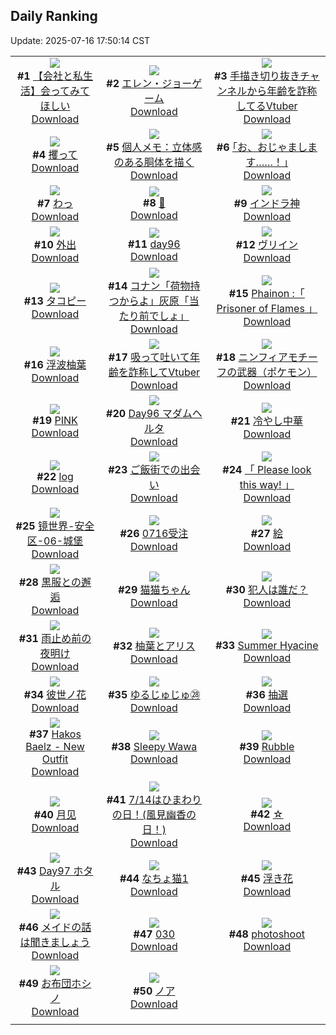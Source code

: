 ## Daily Ranking
Update: 2025-07-16 17:50:14 CST

|      |      |      |
| :----: | :----: | :----: |
| ![](https://i.pixiv.re/c/240x480/img-master/img/2025/07/15/12/00/10/132718179_p0_master1200.jpg)<br>**#1** [【会社と私生活】会ってみてほしい](https://www.pixiv.net/artworks/132718179)<br>[Download](https://i.pixiv.re/img-original/img/2025/07/15/12/00/10/132718179_p0.jpg) | ![](https://i.pixiv.re/c/240x480/img-master/img/2025/07/14/00/00/16/132668432_p0_master1200.jpg)<br>**#2** [エレン・ジョーゲーム](https://www.pixiv.net/artworks/132668432)<br>[Download](https://i.pixiv.re/img-original/img/2025/07/14/00/00/16/132668432_p0.png) | ![](https://i.pixiv.re/c/240x480/img-master/img/2025/07/14/21/19/53/132697761_p0_master1200.jpg)<br>**#3** [手描き切り抜きチャンネルから年齢を詐称してるVtuber](https://www.pixiv.net/artworks/132697761)<br>[Download](https://i.pixiv.re/img-original/img/2025/07/14/21/19/53/132697761_p0.png) |
| ![](https://i.pixiv.re/c/240x480/img-master/img/2025/07/14/00/00/14/132668412_p0_master1200.jpg)<br>**#4** [攫って](https://www.pixiv.net/artworks/132668412)<br>[Download](https://i.pixiv.re/img-original/img/2025/07/14/00/00/14/132668412_p0.png) | ![](https://i.pixiv.re/c/240x480/img-master/img/2025/07/15/06/00/07/132712427_p0_master1200.jpg)<br>**#5** [個人メモ：立体感のある胴体を描く](https://www.pixiv.net/artworks/132712427)<br>[Download](https://i.pixiv.re/img-original/img/2025/07/15/06/00/07/132712427_p0.jpg) | ![](https://i.pixiv.re/c/240x480/img-master/img/2025/07/14/17/08/22/132688849_p0_master1200.jpg)<br>**#6** [｢お、おじゃまします……！｣](https://www.pixiv.net/artworks/132688849)<br>[Download](https://i.pixiv.re/img-original/img/2025/07/14/17/08/22/132688849_p0.jpg) |
| ![](https://i.pixiv.re/c/240x480/img-master/img/2025/07/14/12/12/44/132682834_p0_master1200.jpg)<br>**#7** [わっ](https://www.pixiv.net/artworks/132682834)<br>[Download](https://i.pixiv.re/img-original/img/2025/07/14/12/12/44/132682834_p0.png) | ![](https://i.pixiv.re/c/240x480/img-master/img/2025/07/14/00/00/07/132668365_p0_master1200.jpg)<br>**#8** [🤍](https://www.pixiv.net/artworks/132668365)<br>[Download](https://i.pixiv.re/img-original/img/2025/07/14/00/00/07/132668365_p0.png) | ![](https://i.pixiv.re/c/240x480/img-master/img/2025/07/14/17/26/03/132689286_p0_master1200.jpg)<br>**#9** [インドラ神](https://www.pixiv.net/artworks/132689286)<br>[Download](https://i.pixiv.re/img-original/img/2025/07/14/17/26/03/132689286_p0.png) |
| ![](https://i.pixiv.re/c/240x480/img-master/img/2025/07/14/19/10/01/132692642_p0_master1200.jpg)<br>**#10** [外出](https://www.pixiv.net/artworks/132692642)<br>[Download](https://i.pixiv.re/img-original/img/2025/07/14/19/10/01/132692642_p0.png) | ![](https://i.pixiv.re/c/240x480/img-master/img/2025/07/15/02/59/10/132710169_p0_master1200.jpg)<br>**#11** [day96](https://www.pixiv.net/artworks/132710169)<br>[Download](https://i.pixiv.re/img-original/img/2025/07/15/02/59/10/132710169_p0.jpg) | ![](https://i.pixiv.re/c/240x480/img-master/img/2025/07/15/14/52/15/132700100_p0_master1200.jpg)<br>**#12** [ヴリイン](https://www.pixiv.net/artworks/132700100)<br>[Download](https://i.pixiv.re/img-original/img/2025/07/15/14/52/15/132700100_p0.png) |
| ![](https://i.pixiv.re/c/240x480/img-master/img/2025/07/14/12/28/37/132683137_p0_master1200.jpg)<br>**#13** [タコピー](https://www.pixiv.net/artworks/132683137)<br>[Download](https://i.pixiv.re/img-original/img/2025/07/14/12/28/37/132683137_p0.jpg) | ![](https://i.pixiv.re/c/240x480/img-master/img/2025/07/14/17/32/29/132689488_p0_master1200.jpg)<br>**#14** [コナン「荷物持つからよ」灰原「当たり前でしょ」](https://www.pixiv.net/artworks/132689488)<br>[Download](https://i.pixiv.re/img-original/img/2025/07/14/17/32/29/132689488_p0.jpg) | ![](https://i.pixiv.re/c/240x480/img-master/img/2025/07/15/16/01/18/132722963_p0_master1200.jpg)<br>**#15** [Phainon :「 Prisoner of Flames 」](https://www.pixiv.net/artworks/132722963)<br>[Download](https://i.pixiv.re/img-original/img/2025/07/15/16/01/18/132722963_p0.jpg) |
| ![](https://i.pixiv.re/c/240x480/img-master/img/2025/07/15/00/00/09/132704750_p0_master1200.jpg)<br>**#16** [浮波柚葉](https://www.pixiv.net/artworks/132704750)<br>[Download](https://i.pixiv.re/img-original/img/2025/07/15/00/00/09/132704750_p0.jpg) | ![](https://i.pixiv.re/c/240x480/img-master/img/2025/07/15/21/26/14/132733291_p0_master1200.jpg)<br>**#17** [吸って吐いて年齢を詐称してVtuber](https://www.pixiv.net/artworks/132733291)<br>[Download](https://i.pixiv.re/img-original/img/2025/07/15/21/26/14/132733291_p0.png) | ![](https://i.pixiv.re/c/240x480/img-master/img/2025/07/14/19/40/37/132693675_p0_master1200.jpg)<br>**#18** [ニンフィアモチーフの武器（ポケモン）](https://www.pixiv.net/artworks/132693675)<br>[Download](https://i.pixiv.re/img-original/img/2025/07/14/19/40/37/132693675_p0.jpg) |
| ![](https://i.pixiv.re/c/240x480/img-master/img/2025/07/15/00/00/11/132704770_p0_master1200.jpg)<br>**#19** [PINK](https://www.pixiv.net/artworks/132704770)<br>[Download](https://i.pixiv.re/img-original/img/2025/07/15/00/00/11/132704770_p0.jpg) | ![](https://i.pixiv.re/c/240x480/img-master/img/2025/07/14/00/00/03/132668337_p0_master1200.jpg)<br>**#20** [Day96 マダムヘルタ](https://www.pixiv.net/artworks/132668337)<br>[Download](https://i.pixiv.re/img-original/img/2025/07/14/00/00/03/132668337_p0.jpg) | ![](https://i.pixiv.re/c/240x480/img-master/img/2025/07/15/15/36/18/132722381_p0_master1200.jpg)<br>**#21** [冷やし中華](https://www.pixiv.net/artworks/132722381)<br>[Download](https://i.pixiv.re/img-original/img/2025/07/15/15/36/18/132722381_p0.jpg) |
| ![](https://i.pixiv.re/c/240x480/img-master/img/2025/07/15/01/00/20/132707452_p0_master1200.jpg)<br>**#22** [log](https://www.pixiv.net/artworks/132707452)<br>[Download](https://i.pixiv.re/img-original/img/2025/07/15/01/00/20/132707452_p0.png) | ![](https://i.pixiv.re/c/240x480/img-master/img/2025/07/15/19/36/14/132728984_p0_master1200.jpg)<br>**#23** [ご飯街での出会い](https://www.pixiv.net/artworks/132728984)<br>[Download](https://i.pixiv.re/img-original/img/2025/07/15/19/36/14/132728984_p0.jpg) | ![](https://i.pixiv.re/c/240x480/img-master/img/2025/07/14/00/04/37/132668955_p0_master1200.jpg)<br>**#24** [「 Please look this way! 」](https://www.pixiv.net/artworks/132668955)<br>[Download](https://i.pixiv.re/img-original/img/2025/07/14/00/04/37/132668955_p0.png) |
| ![](https://i.pixiv.re/c/240x480/img-master/img/2025/07/15/00/00/06/132704714_p0_master1200.jpg)<br>**#25** [镜世界-安全区-06-城堡](https://www.pixiv.net/artworks/132704714)<br>[Download](https://i.pixiv.re/img-original/img/2025/07/15/00/00/06/132704714_p0.jpg) | ![](https://i.pixiv.re/c/240x480/img-master/img/2025/07/14/20/49/18/132696353_p0_master1200.jpg)<br>**#26** [0716受注](https://www.pixiv.net/artworks/132696353)<br>[Download](https://i.pixiv.re/img-original/img/2025/07/14/20/49/18/132696353_p0.png) | ![](https://i.pixiv.re/c/240x480/img-master/img/2025/07/15/17/27/12/132724804_p0_master1200.jpg)<br>**#27** [絵](https://www.pixiv.net/artworks/132724804)<br>[Download](https://i.pixiv.re/img-original/img/2025/07/15/17/27/12/132724804_p0.jpg) |
| ![](https://i.pixiv.re/c/240x480/img-master/img/2025/07/14/16/08/17/132687428_p0_master1200.jpg)<br>**#28** [黒服との邂逅](https://www.pixiv.net/artworks/132687428)<br>[Download](https://i.pixiv.re/img-original/img/2025/07/14/16/08/17/132687428_p0.png) | ![](https://i.pixiv.re/c/240x480/img-master/img/2025/07/15/00/02/18/132705176_p0_master1200.jpg)<br>**#29** [猫猫ちゃん](https://www.pixiv.net/artworks/132705176)<br>[Download](https://i.pixiv.re/img-original/img/2025/07/15/00/02/18/132705176_p0.png) | ![](https://i.pixiv.re/c/240x480/img-master/img/2025/07/15/21/03/00/132732420_p0_master1200.jpg)<br>**#30** [犯人は誰だ？](https://www.pixiv.net/artworks/132732420)<br>[Download](https://i.pixiv.re/img-original/img/2025/07/15/21/03/00/132732420_p0.jpg) |
| ![](https://i.pixiv.re/c/240x480/img-master/img/2025/07/14/16/44/58/132688214_p0_master1200.jpg)<br>**#31** [雨止め前の夜明け](https://www.pixiv.net/artworks/132688214)<br>[Download](https://i.pixiv.re/img-original/img/2025/07/14/16/44/58/132688214_p0.png) | ![](https://i.pixiv.re/c/240x480/img-master/img/2025/07/15/19/00/03/132727647_p0_master1200.jpg)<br>**#32** [柚葉とアリス](https://www.pixiv.net/artworks/132727647)<br>[Download](https://i.pixiv.re/img-original/img/2025/07/15/19/00/03/132727647_p0.png) | ![](https://i.pixiv.re/c/240x480/img-master/img/2025/07/15/21/09/07/132732652_p0_master1200.jpg)<br>**#33** [Summer Hyacine](https://www.pixiv.net/artworks/132732652)<br>[Download](https://i.pixiv.re/img-original/img/2025/07/15/21/09/07/132732652_p0.png) |
| ![](https://i.pixiv.re/c/240x480/img-master/img/2025/07/15/00/01/46/132705116_p0_master1200.jpg)<br>**#34** [彼世ノ花](https://www.pixiv.net/artworks/132705116)<br>[Download](https://i.pixiv.re/img-original/img/2025/07/15/00/01/46/132705116_p0.png) | ![](https://i.pixiv.re/c/240x480/img-master/img/2025/07/15/13/32/28/132720031_p0_master1200.jpg)<br>**#35** [ゆるじゅじゅ㉘](https://www.pixiv.net/artworks/132720031)<br>[Download](https://i.pixiv.re/img-original/img/2025/07/15/13/32/28/132720031_p0.jpg) | ![](https://i.pixiv.re/c/240x480/img-master/img/2025/07/15/20/29/21/132730941_p0_master1200.jpg)<br>**#36** [抽選](https://www.pixiv.net/artworks/132730941)<br>[Download](https://i.pixiv.re/img-original/img/2025/07/15/20/29/21/132730941_p0.jpg) |
| ![](https://i.pixiv.re/c/240x480/img-master/img/2025/07/14/05/14/53/132675845_p0_master1200.jpg)<br>**#37** [Hakos Baelz - New Outfit](https://www.pixiv.net/artworks/132675845)<br>[Download](https://i.pixiv.re/img-original/img/2025/07/14/05/14/53/132675845_p0.jpg) | ![](https://i.pixiv.re/c/240x480/img-master/img/2025/07/14/08/25/14/132678863_p0_master1200.jpg)<br>**#38** [Sleepy Wawa](https://www.pixiv.net/artworks/132678863)<br>[Download](https://i.pixiv.re/img-original/img/2025/07/14/08/25/14/132678863_p0.jpg) | ![](https://i.pixiv.re/c/240x480/img-master/img/2025/07/14/00/00/11/132668404_p0_master1200.jpg)<br>**#39** [Rubble](https://www.pixiv.net/artworks/132668404)<br>[Download](https://i.pixiv.re/img-original/img/2025/07/14/00/00/11/132668404_p0.jpg) |
| ![](https://i.pixiv.re/c/240x480/img-master/img/2025/07/14/02/08/16/132673073_p0_master1200.jpg)<br>**#40** [月见](https://www.pixiv.net/artworks/132673073)<br>[Download](https://i.pixiv.re/img-original/img/2025/07/14/02/08/16/132673073_p0.jpg) | ![](https://i.pixiv.re/c/240x480/img-master/img/2025/07/14/15/45/06/132686913_p0_master1200.jpg)<br>**#41** [7/14はひまわりの日！(風見幽香の日！)](https://www.pixiv.net/artworks/132686913)<br>[Download](https://i.pixiv.re/img-original/img/2025/07/14/15/45/06/132686913_p0.jpg) | ![](https://i.pixiv.re/c/240x480/img-master/img/2025/07/15/01/30/04/132708298_p0_master1200.jpg)<br>**#42** [☆](https://www.pixiv.net/artworks/132708298)<br>[Download](https://i.pixiv.re/img-original/img/2025/07/15/01/30/04/132708298_p0.png) |
| ![](https://i.pixiv.re/c/240x480/img-master/img/2025/07/15/00/00/03/132704686_p0_master1200.jpg)<br>**#43** [Day97 ホタル](https://www.pixiv.net/artworks/132704686)<br>[Download](https://i.pixiv.re/img-original/img/2025/07/15/00/00/03/132704686_p0.jpg) | ![](https://i.pixiv.re/c/240x480/img-master/img/2025/07/14/01/04/35/132671320_p0_master1200.jpg)<br>**#44** [なちょ猫1](https://www.pixiv.net/artworks/132671320)<br>[Download](https://i.pixiv.re/img-original/img/2025/07/14/01/04/35/132671320_p0.png) | ![](https://i.pixiv.re/c/240x480/img-master/img/2025/07/14/19/44/07/132693801_p0_master1200.jpg)<br>**#45** [浮き花](https://www.pixiv.net/artworks/132693801)<br>[Download](https://i.pixiv.re/img-original/img/2025/07/14/19/44/07/132693801_p0.jpg) |
| ![](https://i.pixiv.re/c/240x480/img-master/img/2025/07/15/23/43/35/132739263_p0_master1200.jpg)<br>**#46** [メイドの話は聞きましょう](https://www.pixiv.net/artworks/132739263)<br>[Download](https://i.pixiv.re/img-original/img/2025/07/15/23/43/35/132739263_p0.png) | ![](https://i.pixiv.re/c/240x480/img-master/img/2025/07/14/00/51/48/132670847_p0_master1200.jpg)<br>**#47** [030](https://www.pixiv.net/artworks/132670847)<br>[Download](https://i.pixiv.re/img-original/img/2025/07/14/00/51/48/132670847_p0.png) | ![](https://i.pixiv.re/c/240x480/img-master/img/2025/07/14/14/34/27/132685519_p0_master1200.jpg)<br>**#48** [photoshoot](https://www.pixiv.net/artworks/132685519)<br>[Download](https://i.pixiv.re/img-original/img/2025/07/14/14/34/27/132685519_p0.jpg) |
| ![](https://i.pixiv.re/c/240x480/img-master/img/2025/07/14/10/24/50/132680742_p0_master1200.jpg)<br>**#49** [お布団ホシノ](https://www.pixiv.net/artworks/132680742)<br>[Download](https://i.pixiv.re/img-original/img/2025/07/14/10/24/50/132680742_p0.png) | ![](https://i.pixiv.re/c/240x480/img-master/img/2025/07/14/17/00/44/132688658_p0_master1200.jpg)<br>**#50** [ノア](https://www.pixiv.net/artworks/132688658)<br>[Download](https://i.pixiv.re/img-original/img/2025/07/14/17/00/44/132688658_p0.png) |
|      |
